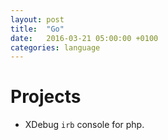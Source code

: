 ```yaml
---
layout: post
title:  "Go"
date:   2016-03-21 05:00:00 +0100
categories: language
---
```


# Projects

- XDebug `irb` console for php.

